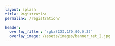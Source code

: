 ```yaml
---
layout: splash
title: Registration
permalink: /registration/

header:
  overlay_filter: "rgba(255,170,80,0.2)"
  overlay_image: /assets/images/banner_net_2.jpg
---
```



